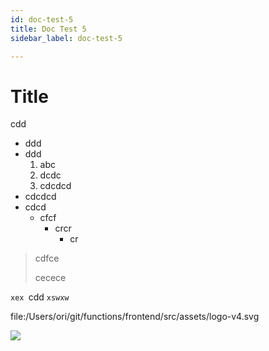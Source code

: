 ```yaml
---
id: doc-test-5
title: Doc Test 5
sidebar_label: doc-test-5

---
```

# Title

cdd

* ddd
* ddd
  1. abc
  2. dcdc
  3. cdcdcd
* cdcdcd
* cdcd
  * cfcf
    * crcr
      * cr

> cdfce
>
> cecece

`xex `cdd `xswxw`

file:/Users/ori/git/functions/frontend/src/assets/logo-v4.svg

![](/assets/logo-v4.svg)
